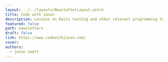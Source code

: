 ```yaml
---
layout: ../../layouts/NewsletterLayout.astro
title: Code with Jason
description: Lessons on Rails testing and other relevant programming topics
featured: false
path: newsletters
draft: false
link: https://www.codewithjason.com/
cover: 
authors:
  - jason swett
---
```

